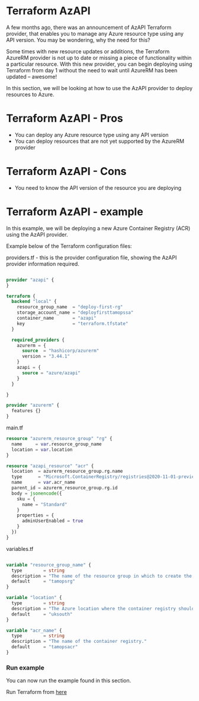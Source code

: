 # Terraform AzAPI

A few months ago, there was an announcement of AzAPI Terraform provider, that enables you to manage any Azure resource type using any API version. You may be wondering, why the need for this?

Some times with new resource updates or additions, the Terraform AzureRM provider is not up to date or missing a piece of functionality within a particular resource. With this new provider, you can begin deploying using Terraform from day 1 without the need to wait until AzureRM has been updated – awesome!

In this section, we will be looking at how to use the AzAPI provider to deploy resources to Azure.

# Terraform AzAPI - Pros

- You can deploy any Azure resource type using any API version
- You can deploy resources that are not yet supported by the AzureRM provider

# Terraform AzAPI - Cons

- You need to know the API version of the resource you are deploying

# Terraform AzAPI - example

In this example, we will be deploying a new Azure Container Registry (ACR) using the AzAPI provider.

Example below of the Terraform configuration files:

providers.tf - this is the provider configuration file, showing the AzAPI provider information required.

```terraform

provider "azapi" {
}

terraform {
  backend "local" {
    resource_group_name  = "deploy-first-rg"
    storage_account_name = "deployfirsttamopssa"
    container_name       = "azapi"
    key                  = "terraform.tfstate"
  }

  required_providers {
    azurerm = {
      source  = "hashicorp/azurerm"
      version = "3.44.1"
    }
    azapi = {
      source = "azure/azapi"
    }
  }

}

provider "azurerm" {
  features {}
}

```


main.tf

```terraform
resource "azurerm_resource_group" "rg" {
  name     = var.resource_group_name
  location = var.location
}

resource "azapi_resource" "acr" {
  location  = azurerm_resource_group.rg.name
  type      = "Microsoft.ContainerRegistry/registries@2020-11-01-preview"
  name      = var.acr_name
  parent_id = azurerm_resource_group.rg.id
  body = jsonencode({
    sku = {
      name = "Standard"
    }
    properties = {
      adminUserEnabled = true
    }
  })
}

```

variables.tf

```terraform

variable "resource_group_name" {
  type        = string
  description = "The name of the resource group in which to create the container registry."
  default     = "tamopsrg"
}

variable "location" {
  type        = string
  description = "The Azure location where the container registry should exist."
  default     = "uksouth"
}

variable "acr_name" {
  type        = string
  description = "The name of the container registry."
  default     = "tamopsacr"
}


```

### Run example

You can now run the example found in this section.

Run Terraform from [here](https://github.com/thomast1906/terraform-on-azure/tree/main/4-terraform-advanced/7-terraform-azpi/terraform)